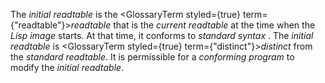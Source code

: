  



The *initial readtable* is the <GlossaryTerm styled={true} term={"readtable"}><i>readtable</i></GlossaryTerm> that is the *current readtable* at the time when the *Lisp image* starts. At that time, it conforms to *standard syntax* . The *initial readtable* is <GlossaryTerm styled={true} term={"distinct"}><i>distinct</i></GlossaryTerm> from the *standard readtable*. It is permissible for a *conforming program* to modify the *initial readtable*. 



